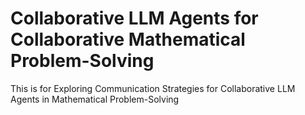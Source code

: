 # Collaborative LLM Agents for Collaborative Mathematical Problem-Solving
This is for Exploring Communication Strategies for Collaborative LLM Agents in Mathematical Problem-Solving